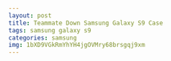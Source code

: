 ```yaml
---
layout: post
title: Teammate Down Samsung Galaxy S9 Case
tags: samsung galaxy s9
categories: samsung
img: 1bXD9VGkRmYhYH4jgOVMry68brsgqj9xm
---
```

